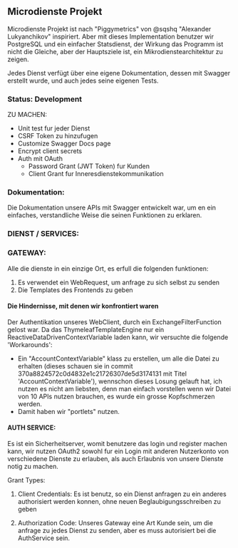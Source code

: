 ## Microdienste Projekt


Microdienste Projekt ist nach "Piggymetrics" von  @sqshq "Alexander Lukyanchikov" inspiriert. Aber mit dieses Implementation benutzer wir PostgreSQL und ein einfacher Statsdienst, der Wirkung das Programm ist nicht die Gleiche, aber der Hauptsziele ist, ein Mikrodienstearchitektur zu zeigen.

Jedes Dienst verfügt über eine eigene Dokumentation, dessen mit Swagger erstellt wurde, und auch jedes seine eigenen Tests.


### Status: Development

ZU MACHEN:
* Unit test fur jeder Dienst
* CSRF Token zu hinzufugen
* Customize Swagger Docs page
* Encrypt client secrets
* Auth mit OAuth
  * Password Grant (JWT Token) fur Kunden
  * Client Grant fur Inneresdienstekommunikation
  

### Dokumentation:

Die Dokumentation unsere APIs mit Swagger entwickelt war, um en ein einfaches, verstandliche Weise die seinen Funktionen zu erklaren.

### DIENST / SERVICES:

### GATEWAY:

Alle die dienste in ein einzige Ort, es erfull die folgenden funktionen:

1. Es verwendet ein WebRequest, um anfrage zu sich selbst zu senden
2. Die Templates des Frontends zu geben 

#### Die Hindernisse, mit denen wir konfrontiert waren

Der Authentikation unseres WebClient, durch ein ExchangeFilterFunction gelost war.
Da das ThymeleafTemplateEngine nur ein ReactiveDataDrivenContextVariable laden kann, wir versuchte die folgende 'Workarounds':

- Ein "AccountContextVariable" klass zu erstellen, um alle die Datei zu erhalten (dieses schauen sie in commit 370a8824572c0d4832e1c21726307de5d3174131 mit Titel 'AccountContextVariable'), wennschon dieses Losung gelauft hat, ich nutzen es nicht am liebsten, denn man einfach vorstellen wenn wir Datei von 10 APIs nutzen brauchen, es wurde ein grosse Kopfschmerzen werden.
- Damit haben wir "portlets" nutzen.

#### AUTH SERVICE:

Es ist ein Sicherheitserver, womit benutzere das login und register machen kann, wir nutzen OAuth2 sowohl fur ein Login mit anderen Nutzerkonto von verschiedene Dienste zu erlauben, als auch Erlaubnis von unsere Dienste notig zu machen.

Grant Types:

1. Client Credentials:
Es ist benutz, so ein Dienst anfragen zu ein anderes authorisiert werden konnen, ohne neuen Beglaubigungsschreiben zu geben

2. Authorization Code:
Unseres Gateway eine Art Kunde sein, um die anfrage zu jedes Dienst zu senden, aber es muss autorisiert bei die AuthService sein.


